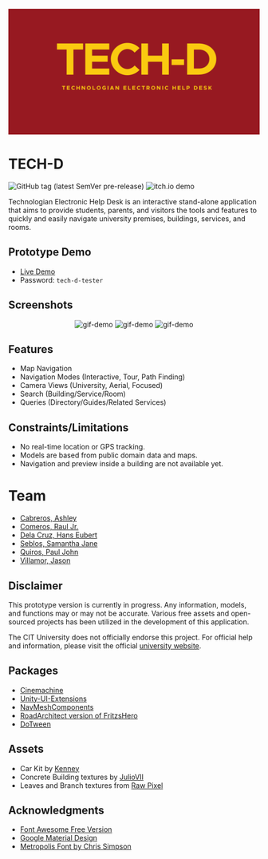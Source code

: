 <p align="center">
  <img src="/Media/tech_d_banner.png" alt="banner" />
</p>

# TECH-D

![GitHub tag (latest SemVer pre-release)](https://img.shields.io/github/v/tag/noice-noise/TECH-D?include_prereleases&sort=semver&style=flat-square)
![itch.io demo](https://img.shields.io/badge/demo-ready-birghtgreen)

Technologian Electronic Help Desk is an interactive stand-alone application that aims to provide students, parents, and visitors the tools and features to quickly and easily navigate university premises, buildings, services, and rooms.


## Prototype Demo
- [Live Demo](https://noice-noise.itch.io/tech-d-demo)
- Password: `tech-d-tester`


## Screenshots

<p align="center">
  <img src="/Media/demo-1.gif" alt="gif-demo" width="256" height="144"/>
  <img src="/Media/demo-2.gif" alt="gif-demo" width="256" height="144"/>
  <img src="/Media/demo-3.gif" alt="gif-demo" width="256" height="144"/>
</p>


## Features

- Map Navigation
- Navigation Modes (Interactive, Tour, Path Finding)
- Camera Views (University, Aerial, Focused)
- Search (Building/Service/Room)
- Queries (Directory/Guides/Related Services)


## Constraints/Limitations

- No real-time location or GPS tracking.
- Models are based from public domain data and maps.
- Navigation and preview inside a building are not available yet.


# Team

- [Cabreros, Ashley](https://github.com/nonradicals)
- [Comeros, Raul Jr.](https://github.com/noice-noise)
- [Dela Cruz, Hans Eubert](https://github.com/nonradicals)
- [Seblos, Samantha Jane](https://github.com/SammyJaneBS)
- [Quiros, Paul John](https://github.com/Apoool)
- [Villamor, Jason](https://github.com/Beljams)


## Disclaimer

This prototype version is currently in progress. Any information, models, and functions may or may not be accurate. Various free assets and open-sourced projects has been utilized in the development of this application.

The CIT University does not officially endorse this project. For official help and information, please visit the official [university website](https://cit.edu/).


## Packages

- [Cinemachine](https://unity.com/unity/features/editor/art-and-design/cinemachine)
- [Unity-UI-Extensions](https://bitbucket.org/UnityUIExtensions/unity-ui-extensions/wiki/Home)
- [NavMeshComponents](https://github.com/Unity-Technologies/NavMeshComponents)
- [RoadArchitect version of FritzsHero](https://github.com/FritzsHero/RoadArchitect/projects/1)
- [DoTween](http://dotween.demigiant.com/)


## Assets

- Car Kit by [Kenney](https://www.kenney.nl)
- Concrete Building textures by [JulioVII](https://itch.io/profile/juliovii)
- Leaves and Branch textures from [Raw Pixel](https://www.rawpixel.com/)


## Acknowledgments

- [Font Awesome Free Version](https://fontawesome.com)
- [Google Material Design](https://material.io/tools/icons/?style=baseline)
- [Metropolis Font by Chris Simpson](https://fontsarena.com/metropolis-by-chris-simpson/)
